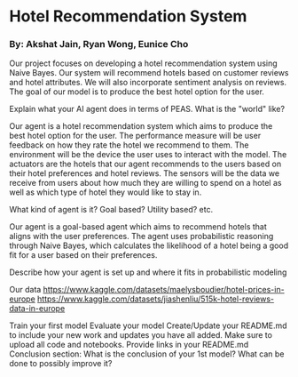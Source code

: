 # Hotel Recommendation System
### By: Akshat Jain, Ryan Wong, Eunice Cho

Our project focuses on developing a hotel recommendation system using Naive Bayes. Our system will recommend hotels based on customer reviews and hotel attributes. We will also incorporate sentiment analysis on reviews. The goal of our model is to produce the best hotel option for the user.

Explain what your AI agent does in terms of PEAS. What is the "world" like? 

Our agent is a hotel recommendation system which aims to produce the best hotel option for the user. The performance measure will be user feedback on how they rate the hotel we recommend to them. The environment will be the device the user uses to interact with the model. The actuators are the hotels that our agent recommends to the users based on their hotel preferences and hotel reviews. The sensors will be the data we receive from users about how much they are willing to spend on a hotel as well as which type of hotel they would like to stay in.


What kind of agent is it? Goal based? Utility based? etc. 

Our agent is a goal-based agent which aims to recommend hotels that aligns with the user preferences. The agent uses probabilistic reasoning through Naive Bayes, which calculates the likelihood of a hotel being a good fit for a user based on their preferences. 

Describe how your agent is set up and where it fits in probabilistic modeling

Our data
https://www.kaggle.com/datasets/maelysboudier/hotel-prices-in-europe 
https://www.kaggle.com/datasets/jiashenliu/515k-hotel-reviews-data-in-europe


Train your first model
Evaluate your model
Create/Update your README.md to include your new work and updates you have all added. Make sure to upload all code and notebooks. Provide links in your README.md
Conclusion section: What is the conclusion of your 1st model? What can be done to possibly improve it?
